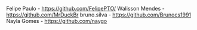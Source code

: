 Felipe Paulo - https://github.com/FelipePTO/
Walisson Mendes  - https://github.com/MrDuckBr
bruno.silva - https://github.com/Brunocs1991
Nayla Gomes - https://github.com/naygo